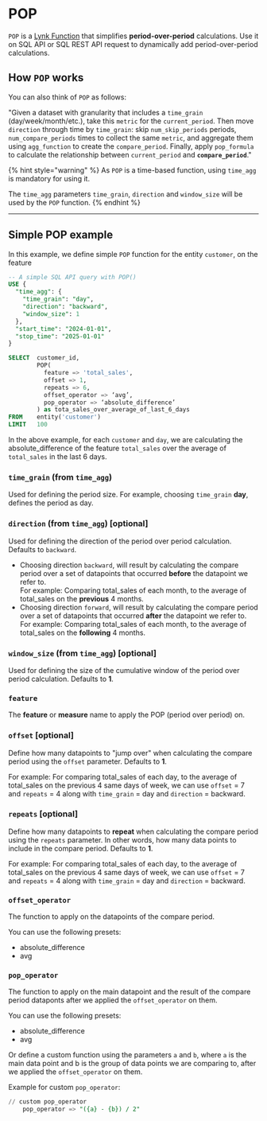 # POP

`POP` is a [Lynk Function](./) that simplifies **period-over-period** calculations. Use it on SQL API or SQL REST API request to dynamically add period-over-period calculations.

## How `POP` works

You can also think of `POP` as follows:

"Given a dataset with granularity that includes a `time_grain` (day/week/month/etc.), take this `metric` for the `current_period`. Then move `direction` through time by `time_grain`: skip `num_skip_periods` periods, `num_compare_periods` times to collect the same `metric`, and aggregate them using `agg_function` to create the `compare_period`. Finally, apply `pop_formula` to calculate the relationship between `current_period` and **`compare_period`**."

{% hint style="warning" %}
As `POP` is a time-based function, using `time_agg` is mandatory for using it. &#x20;

The `time_agg` parameters `time_grain`, `direction` and `window_size` will be used by the `POP` function.
{% endhint %}

***

## Simple POP example

In this example, we define simple `POP` function for the entity `customer`, on the feature&#x20;

```sql
-- A simple SQL API query with POP()
USE {
  "time_agg": {
    "time_grain": "day",
    "direction": "backward",
    "window_size": 1
  },
  "start_time": "2024-01-01",
  "stop_time": "2025-01-01"
}

SELECT  customer_id,
        POP(
          feature => 'total_sales',
          offset => 1,
          repeats => 6,
          offset_operator => ‘avg’,
          pop_operator => ‘absolute_difference’
        ) as tota_sales_over_average_of_last_6_days
FROM    entity('customer')
LIMIT   100
```

In the above example, for each `customer` and `day`,  we are calculating the absolute\_difference of the feature `total_sales` over the average of `total_sales` in the last 6 days.

### `time_grain` (from `time_agg`)

Used for defining the period size. For example, choosing `time_grain` **day**, defines the period as day.

### `direction` (from `time_agg`) \[optional]

Used for defining the direction of the period over period calculation. Defaults to `backward`.

* Choosing direction `backward`, will result by calculating the compare period over a set of datapoints that occurred **before** the datapoint we refer to.\
  For example: Comparing total\_sales of each month, to the average of total\_sales on the **previous** 4 months.
* Choosing direction `forward`, will result by calculating the compare period over a set of datapoints that occurred **after** the datapoint we refer to.\
  For example: Comparing total\_sales of each month, to the average of total\_sales on the **following** 4 months.

### `window_size` (from `time_agg`) \[optional]

Used for defining the size of the cumulative window of the period over period calculation. Defaults to **1**.

### `feature`

The **feature** or **measure** name to apply the POP (period over period) on.

### `offset` \[optional]

Define how many datapoints to "jump over" when calculating the compare period using the `offset` parameter. Defaults to **1**.&#x20;

For example: For comparing total\_sales of each day, to the average of total\_sales on the previous 4 same days of week, we can use `offset` = 7 and `repeats` = 4 along with `time_grain` = day and `direction` = backward.

### `repeats` \[optional]

Define how many datapoints to **repeat** when calculating the compare period using the `repeats` parameter. In other words, how many data points to include in the compare period. Defaults to **1**.

For example: For comparing total\_sales of each day, to the average of total\_sales on the previous 4 same days of week, we can use `offset` = 7 and `repeats` = 4 along with `time_grain` = day and `direction` = backward.

### `offset_operator`

The function to apply on the datapoints of the compare period.&#x20;

You can use the following presets:

* absolute\_difference
* avg

### `pop_operator`

The function to apply on the main datapoint and the result of the compare period dataponts after we applied the `offset_operator` on them.

You can use the following presets:

* absolute\_difference
* avg

Or define a custom function using the parameters `a` and `b`, where `a` is the main data point and b is the group of data points we are comparing to, after we applied the `offset_operator` on them.

Example for custom `pop_operator`:

```sql
// custom pop_operator
    pop_operator => "({a} - {b}) / 2"
```
